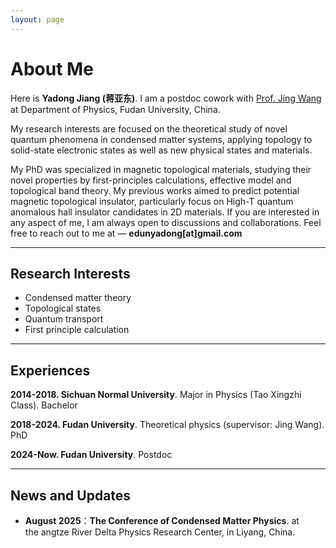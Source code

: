 ```yaml
---
layout: page
---
```


# About Me


Here is **Yadong Jiang (蒋亚东)**. I am a postdoc cowork with [Prof. Jing Wang](https://scholar.google.com/citations?user=Ukqgbv4AAAAJ&hl=zh-CN) at Department of Physics, Fudan University, China.

My research interests are focused on the theoretical study of novel quantum phenomena in condensed matter systems, applying topology to solid-state electronic states as well as new physical states and materials. 

My PhD was specialized in  magnetic topological materials, studying their novel properties by first-principles calculations, effective model and topological band theory. My previous works aimed to predict potential magnetic topological insulator, particularly focus on High-T quantum anomalous hall insulator candidates in 2D materials. If you are interested in any aspect of me, I am always open to discussions and collaborations. Feel free to reach out to me at — **edunyadong[at]gmail.com**

---

## Research Interests


- Condensed matter theory
- Topological states
- Quantum transport
- First principle calculation


---

## Experiences


**2014-2018. Sichuan Normal University**. Major in Physics (Tao Xingzhi Class). Bachelor <br>

**2018-2024. Fudan University**. Theoretical physics (supervisor: Jing Wang). PhD <br>

**2024-Now. Fudan University**. Postdoc 


---

## News and Updates

- **August 2025**：**The Conference of Condensed Matter Physics**. at the angtze River Delta Physics Research Center, in Liyang, China.
